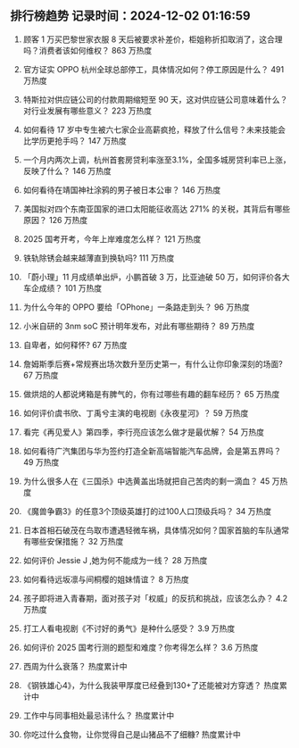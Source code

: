 
## 排行榜趋势 记录时间：2024-12-02 01:16:59
  
  1. 顾客 1 万买巴黎世家衣服 8 天后被要求补差价，柜姐称折扣取消了，这合理吗？消费者该如何维权？ 863 万热度
    
  2. 官方证实 OPPO 杭州全球总部停工，具体情况如何？停工原因是什么？ 491 万热度
    
  3. 特斯拉对供应链公司的付款周期缩短至 90 天，这对供应链公司意味着什么？对行业发展有哪些意义？ 223 万热度
    
  4. 如何看待 17 岁中专生被六七家企业高薪疯抢，释放了什么信号？未来技能会比学历更抢手吗？ 147 万热度
    
  5. 一个月内两次上调，杭州首套房贷利率涨至3.1%，全国多城房贷利率已上涨，反映了什么？ 146 万热度
    
  6. 如何看待在靖国神社涂鸦的男子被日本公审？ 146 万热度
    
  7. 美国拟对四个东南亚国家的进口太阳能征收高达 271% 的关税，其背后有哪些原因？ 126 万热度
    
  8. 2025 国考开考，今年上岸难度怎么样？ 121 万热度
    
  9. 铁轨除锈会越来越薄直到换轨吗? 111 万热度
    
  10. 「蔚小理」11 月成绩单出炉，小鹏首破 3 万，比亚迪破 50 万，如何评价各大车企成绩？ 101 万热度
    
  11. 为什么今年的 OPPO 要给「OPhone」一条路走到头？ 96 万热度
    
  12. 小米自研的 3nm soC 预计明年发布，对此有哪些期待？ 89 万热度
    
  13. 自卑者，如何释怀? 67 万热度
    
  14. 詹姆斯季后赛+常规赛出场次数升至历史第一，有什么让你印象深刻的场面? 67 万热度
    
  15. 做烘焙的人都说烤箱是有脾气的，你有过哪些有趣的翻车经历？ 65 万热度
    
  16. 如何评价虞书欣、丁禹兮主演的电视剧《永夜星河》？ 59 万热度
    
  17. 看完《再见爱人》第四季，李行亮应该怎么做才是最优解？ 54 万热度
    
  18. 如何看待广汽集团与华为签约打造全新高端智能汽车品牌，会是第五界吗？ 49 万热度
    
  19. 为什么很多人在《三国杀》中选黄盖出场就把自己苦肉的剩一滴血？ 45 万热度
    
  20. 《魔兽争霸3》的任意3个顶级英雄打的过100人口顶级兵吗？ 34 万热度
    
  21. 日本首相石破茂在鸟取市遭遇轻微车祸，具体情况如何？国家首脑的车队通常有哪些安保措施？ 32 万热度
    
  22. 如何评价 Jessie J ,她为何不能成为一线？ 28 万热度
    
  23. 如何看待远坂凛与间桐樱的姐妹情谊？ 8 万热度
    
  24. 孩子即将进入青春期，面对孩子对「权威」的反抗和挑战，应该怎么办？ 4.2 万热度
    
  25. 打工人看电视剧《不讨好的勇气》是种什么感受？ 3.9 万热度
    
  26. 如何评价 2025 国考行测的题型和难度？你考得怎么样？ 3.6 万热度
    
  27. 西周为什么衰落？ 热度累计中
    
  28. 《钢铁雄心4》，为什么我装甲厚度已经叠到130+了还能被对方穿透？ 热度累计中
    
  29. 工作中与同事相处最忌讳什么？ 热度累计中
    
  30. 你吃过什么食物，让你觉得自己是山猪品不了细糠? 热度累计中
    
